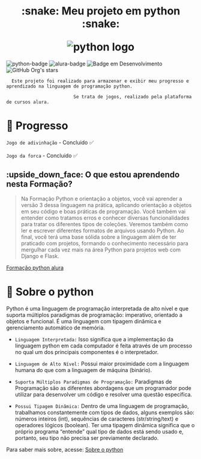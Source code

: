 <h1 align="center">
<p align="center">:snake: Meu projeto em python :snake:</p>
<img alt="python logo" src="https://www.python.org/static/community_logos/python-logo-master-v3-TM.png">
</h1>  

<!-- badges cabeçalho -->
![python-badge](https://img.shields.io/badge/PYTHON-008000)
![alura-badge](https://img.shields.io/badge/ALURA-119aff)
![Badge em Desenvolvimento](http://img.shields.io/static/v1?label=STATUS&message=EM%20DESENVOLVIMENTO&color=GREEN&style=for-the-badge)
![GitHub Org's stars](https://img.shields.io/github/stars/GuColpaert?style=social)

```
  Este projeto foi realizado para armazenar e exibir meu progresso e aprendizado na linguagem de programação python.

                         Se trata de jogos, realizado pela plataforma de cursos alura.
```

# :ghost:	Progresso

`Jogo de adivinhação` - Concluido :white_check_mark: <br>	
`Jogo da forca` - Concluido :white_check_mark: <br>	

<h2>:upside_down_face: O que estou aprendendo nesta Formação?</h2>

> Na Formação Python e orientação a objetos, você vai aprender a versão 3 dessa linguagem na prática, aplicando orientação a objetos em seu código e boas práticas de programação. Você também vai entender como tratamos erros e conhecer diversas funcionalidades para tratar os diferentes tipos de coleções. Veremos também como ler e escrever diferentes formatos de arquivos usando Python.
Ao final, você terá uma base sólida sobre a linguagem além de ter praticado com projetos, formando o conhecimento necessário para mergulhar cada vez mais na área Python para projetos web com Django e Flask.

<a href="https://cursos.alura.com.br/formacao-linguagem-python"> Formação python alura </a>

# :eyes: Sobre o python

Python é uma linguagem de programação interpretada de alto nível e que suporta múltiplos paradigmas de programação: imperativo, orientado a objetos e funcional. É uma linguagem com tipagem dinâmica e gerenciamento automático de memória.

- `Linguagem Interpretada:`
Isso significa que a implementação da linguagem python em cada computador é feita através de um processo no qual um dos principais componentes é o interpretador.

- `Linguagem de Alto Nível:`
Possui maior proximidade com a linguagem humana do que com a linguagem de máquina (binário).

- `Suporta Múltiplos Paradigmas de Programação:`
Paradigmas de Programação são as diferentes abordagens que um programador pode utilizar para desenvolver um código e resolver uma questão específica.

- `Possui Tipagem Dinâmica:`
Dentro de uma linguagem de programação, trabalhamos constantemente com tipos de dados, alguns exemplos são: números inteiros (int), sequências de caracteres (str/string/text) e operadores lógicos (boolean). Ter uma tipagem dinâmica significa que o próprio programa “entende” qual tipo de dados está sendo usado e, portanto, seu tipo não precisa ser previamente declarado.

Para saber mais sobre, acesse: <a href="https://www.alura.com.br/artigos/python-uma-introducao-a-linguagem?_gl=1*1to8l23*_ga*MTY3MTA1MzIzOC4xNjg5NTQxODI1*_ga_59FP0KYKSM*MTY4OTY1MzQ4My43LjEuMTY4OTY1NzY5MS4wLjAuMA..*_fplc*cVZrdng2R3FjaUhmeDFURnJ3V01GYmRnNGo4eGJVc0pWalZDOHJRaTBRT2Rab3ZmZ3A1WWFrUG9vQ2dQSmtKcDk2dXJIM1FWemlwa0Y5OThPVXNGVU9XQmI5aWlaSyUyRmRzYSUyQnJJTnlmY0hYck4zdEIxMmxOYXZQM09wQW54dyUzRCUzRA.."> Sobre o python </a>
